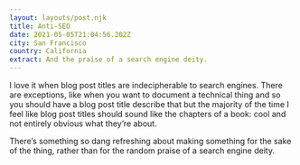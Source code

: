 ```yaml
---
layout: layouts/post.njk
title: Anti-SEO
date: 2021-05-05T21:04:56.202Z
city: San Francisco
country: California
extract: And the praise of a search engine deity.
---
```


I love it when blog post titles are indecipherable to search engines. There are exceptions, like when you want to document a technical thing and so you should have a blog post title describe that but the majority of the time I feel like blog post titles should sound like the chapters of a book: cool and not entirely obvious what they’re about.

There’s something so dang refreshing about making something for the sake of the thing, rather than for the random praise of a search engine deity.
